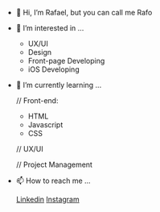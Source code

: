 - 👋 Hi, I’m Rafael, but you can call me Rafo


- 👀 I’m interested in ...
  
  - UX/UI 
  - Design
  - Front-page Developing
  - iOS Developing

- 🌱 I’m currently learning ...

  // Front-end:
  - HTML
  - Javascript
  - CSS
  
  // UX/UI
  
  // Project Management 

- 📫 How to reach me ...
    
  [Linkedin](https://www.linkedin.com/in/rafaeljrf/)
  [Instagram](https://www.instagram.com/eu.rafo)

  

